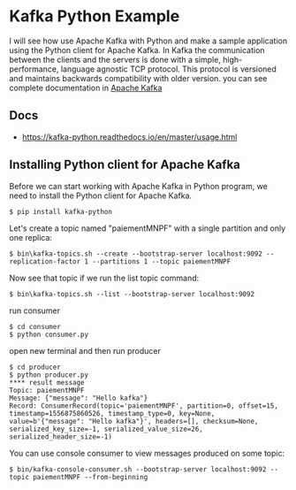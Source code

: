 # Kafka Python Example

I will see how use Apache Kafka with Python and make a sample application using the Python client for Apache Kafka. In Kafka the communication between the clients and the servers is done with a simple, high-performance, language agnostic TCP protocol. This protocol is versioned and maintains backwards compatibility with older version. you can see complete documentation in [Apache Kafka](https://kafka.apache.org/)

## Docs

- https://kafka-python.readthedocs.io/en/master/usage.html

## Installing Python client for Apache Kafka

Before we can start working with Apache Kafka in Python program, we need to install the Python client for Apache Kafka.
```
$ pip install kafka-python
```
Let's create a topic named "paiementMNPF" with a single partition and only one replica:
```
$ bin\kafka-topics.sh --create --bootstrap-server localhost:9092 --replication-factor 1 --partitions 1 --topic paiementMNPF
```
Now see that topic if we run the list topic command:
```
$ bin\kafka-topics.sh --list --bootstrap-server localhost:9092
```
run consumer
```
$ cd consumer
$ python consumer.py
```

open new terminal and then run producer
```
$ cd producer
$ python producer.py
**** result message
Topic: paiementMNPF
Message: {"message": "Hello kafka"}
Record: ConsumerRecord(topic='paiementMNPF', partition=0, offset=15, timestamp=1556875860526, timestamp_type=0, key=None, value=b'{"message": "Hello kafka"}', headers=[], checksum=None, serialized_key_size=-1, serialized_value_size=26, serialized_header_size=-1)
```
You can use console consumer to view messages produced on some topic:
```
$ bin/kafka-console-consumer.sh --bootstrap-server localhost:9092 --topic paiementMNPF --from-beginning
```